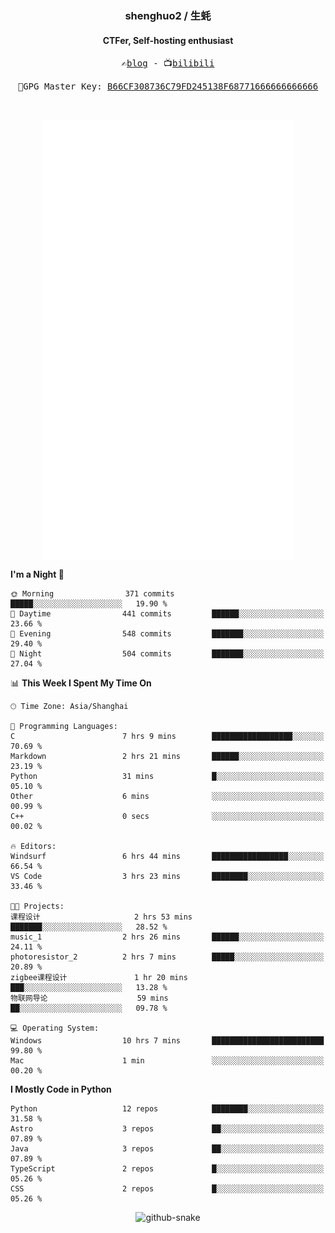 <h3 align="center"> shenghuo2 / 生蚝 </h3>
<h4 align="center" >CTFer, Self-hosting enthusiast</h3>


<p align="center">
  <samp>
    ✍️<a href="https://blog.shenghuo2.top/">blog</a> -
    📺<a href="https://space.bilibili.com/85894935">bilibili</a>
  </samp>
</p>
<p align="center">
  <samp>
     🔐GPG Master Key: <a align="center" href="https://github.com/shenghuo2.gpg">B66CF308736C79FD245138F68771666666666666</a>
  </samp>
</p>
<br>
<p align="center">
  <a href="https://github.com/shenghuo2">
    <img width="400" align="top" src="https://github.com/shenghuo2/shenghuo2/blob/main/metrics.left.svg" />
  </a>
  <a href="https://github.com/shenghuo2">
    <img width="400" align="top" src="https://github.com/shenghuo2/shenghuo2/blob/main/metrics.right.svg" />
  </a>
</p>


<!--START_SECTION:waka-->
**I'm a Night 🦉** 

```text
🌞 Morning                371 commits         █████░░░░░░░░░░░░░░░░░░░░   19.90 % 
🌆 Daytime                441 commits         ██████░░░░░░░░░░░░░░░░░░░   23.66 % 
🌃 Evening                548 commits         ███████░░░░░░░░░░░░░░░░░░   29.40 % 
🌙 Night                  504 commits         ███████░░░░░░░░░░░░░░░░░░   27.04 % 
```


📊 **This Week I Spent My Time On** 

```text
🕑︎ Time Zone: Asia/Shanghai

💬 Programming Languages: 
C                        7 hrs 9 mins        ██████████████████░░░░░░░   70.69 % 
Markdown                 2 hrs 21 mins       ██████░░░░░░░░░░░░░░░░░░░   23.19 % 
Python                   31 mins             █░░░░░░░░░░░░░░░░░░░░░░░░   05.10 % 
Other                    6 mins              ░░░░░░░░░░░░░░░░░░░░░░░░░   00.99 % 
C++                      0 secs              ░░░░░░░░░░░░░░░░░░░░░░░░░   00.02 % 

🔥 Editors: 
Windsurf                 6 hrs 44 mins       █████████████████░░░░░░░░   66.54 % 
VS Code                  3 hrs 23 mins       ████████░░░░░░░░░░░░░░░░░   33.46 % 

🐱‍💻 Projects: 
课程设计                     2 hrs 53 mins       ███████░░░░░░░░░░░░░░░░░░   28.52 % 
music_1                  2 hrs 26 mins       ██████░░░░░░░░░░░░░░░░░░░   24.11 % 
photoresistor_2          2 hrs 7 mins        █████░░░░░░░░░░░░░░░░░░░░   20.89 % 
zigbee课程设计               1 hr 20 mins        ███░░░░░░░░░░░░░░░░░░░░░░   13.28 % 
物联网导论                    59 mins             ██░░░░░░░░░░░░░░░░░░░░░░░   09.78 % 

💻 Operating System: 
Windows                  10 hrs 7 mins       █████████████████████████   99.80 % 
Mac                      1 min               ░░░░░░░░░░░░░░░░░░░░░░░░░   00.20 % 
```

**I Mostly Code in Python** 

```text
Python                   12 repos            ████████░░░░░░░░░░░░░░░░░   31.58 % 
Astro                    3 repos             ██░░░░░░░░░░░░░░░░░░░░░░░   07.89 % 
Java                     3 repos             ██░░░░░░░░░░░░░░░░░░░░░░░   07.89 % 
TypeScript               2 repos             █░░░░░░░░░░░░░░░░░░░░░░░░   05.26 % 
CSS                      2 repos             █░░░░░░░░░░░░░░░░░░░░░░░░   05.26 % 
```




<!--END_SECTION:waka-->


<div align="center">
  <picture>
    <source media="(prefers-color-scheme: dark)" srcset="https://gist.githubusercontent.com/shenghuo2/bfce20b14ab0484cef03bae6e60e0b3a/raw/github-snake-dark.svg" />
    <source media="(prefers-color-scheme: light)" srcset="https://gist.githubusercontent.com/shenghuo2/bfce20b14ab0484cef03bae6e60e0b3a/raw/github-snake.svg" />
    <img alt="github-snake" src="https://gist.githubusercontent.com/shenghuo2/bfce20b14ab0484cef03bae6e60e0b3a/raw/github-snake.svg" />
  </picture>
</div>

<!--
**shenghuo2/shenghuo2** is a ✨ _special_ ✨ repository because its `README.md` (this file) appears on your GitHub profile.

Here are some ideas to get you started:

- 🔭 I’m currently working on ...
- 🌱 I’m currently learning ...
- 👯 I’m looking to collaborate on ...
- 🤔 I’m looking for help with ...
- 💬 Ask me about ...
- 📫 How to reach me: ...
- 😄 Pronouns: ...
- ⚡ Fun fact: ...
-->
